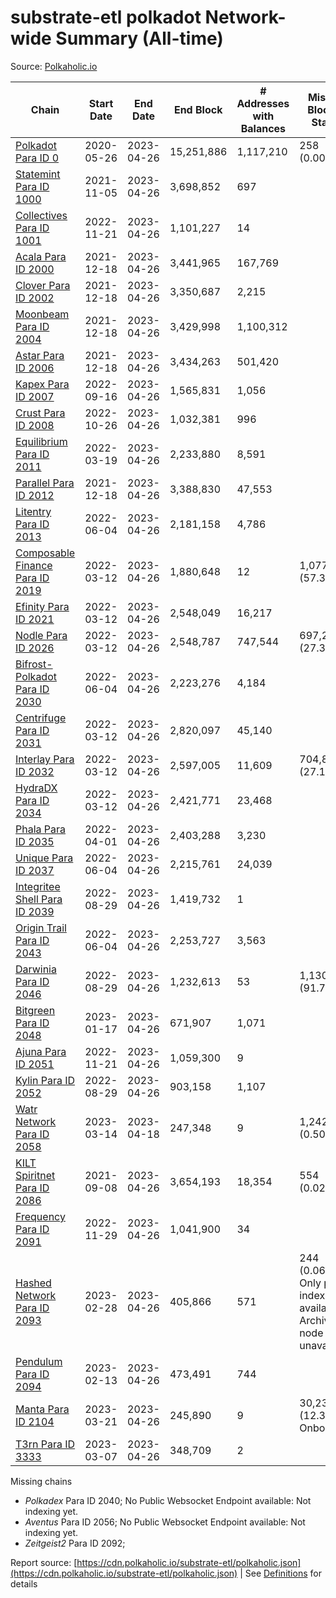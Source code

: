 # substrate-etl polkadot Network-wide Summary (All-time)

Source: [Polkaholic.io](https://polkaholic.io)


| Chain            | Start Date | End Date | End Block | # Addresses with Balances | Missing Blocks / Status |
| ---------------- | ---------- | ---------| --------- | ------------------------- | ----------------------- |
| [Polkadot Para ID 0](/polkadot/0-polkadot) | 2020-05-26 | 2023-04-26 | 15,251,886 |  1,117,210 | 258 (0.00%)  |
| [Statemint Para ID 1000](/polkadot/1000-statemint) | 2021-11-05 | 2023-04-26 | 3,698,852 |  697 |    |
| [Collectives Para ID 1001](/polkadot/1001-collectives) | 2022-11-21 | 2023-04-26 | 1,101,227 |  14 |    |
| [Acala Para ID 2000](/polkadot/2000-acala) | 2021-12-18 | 2023-04-26 | 3,441,965 |  167,769 |    |
| [Clover Para ID 2002](/polkadot/2002-clover) | 2021-12-18 | 2023-04-26 | 3,350,687 |  2,215 |    |
| [Moonbeam Para ID 2004](/polkadot/2004-moonbeam) | 2021-12-18 | 2023-04-26 | 3,429,998 |  1,100,312 |    |
| [Astar Para ID 2006](/polkadot/2006-astar) | 2021-12-18 | 2023-04-26 | 3,434,263 |  501,420 |    |
| [Kapex Para ID 2007](/polkadot/2007-kapex) | 2022-09-16 | 2023-04-26 | 1,565,831 |  1,056 |    |
| [Crust Para ID 2008](/polkadot/2008-crust) | 2022-10-26 | 2023-04-26 | 1,032,381 |  996 |    |
| [Equilibrium Para ID 2011](/polkadot/2011-equilibrium) | 2022-03-19 | 2023-04-26 | 2,233,880 |  8,591 |    |
| [Parallel Para ID 2012](/polkadot/2012-parallel) | 2021-12-18 | 2023-04-26 | 3,388,830 |  47,553 |    |
| [Litentry Para ID 2013](/polkadot/2013-litentry) | 2022-06-04 | 2023-04-26 | 2,181,158 |  4,786 |    |
| [Composable Finance Para ID 2019](/polkadot/2019-composable) | 2022-03-12 | 2023-04-26 | 1,880,648 |  12 | 1,077,864 (57.31%)  |
| [Efinity Para ID 2021](/polkadot/2021-efinity) | 2022-03-12 | 2023-04-26 | 2,548,049 |  16,217 |    |
| [Nodle Para ID 2026](/polkadot/2026-nodle) | 2022-03-12 | 2023-04-26 | 2,548,787 |  747,544 | 697,249 (27.36%)  |
| [Bifrost-Polkadot Para ID 2030](/polkadot/2030-bifrost-dot) | 2022-06-04 | 2023-04-26 | 2,223,276 |  4,184 |    |
| [Centrifuge Para ID 2031](/polkadot/2031-centrifuge) | 2022-03-12 | 2023-04-26 | 2,820,097 |  45,140 |    |
| [Interlay Para ID 2032](/polkadot/2032-interlay) | 2022-03-12 | 2023-04-26 | 2,597,005 |  11,609 | 704,852 (27.14%)  |
| [HydraDX Para ID 2034](/polkadot/2034-hydradx) | 2022-03-12 | 2023-04-26 | 2,421,771 |  23,468 |    |
| [Phala Para ID 2035](/polkadot/2035-phala) | 2022-04-01 | 2023-04-26 | 2,403,288 |  3,230 |    |
| [Unique Para ID 2037](/polkadot/2037-unique) | 2022-06-04 | 2023-04-26 | 2,215,761 |  24,039 |    |
| [Integritee Shell Para ID 2039](/polkadot/2039-integritee-shell) | 2022-08-29 | 2023-04-26 | 1,419,732 |  1 |    |
| [Origin Trail Para ID 2043](/polkadot/2043-origintrail) | 2022-06-04 | 2023-04-26 | 2,253,727 |  3,563 |    |
| [Darwinia Para ID 2046](/polkadot/2046-darwinia) | 2022-08-29 | 2023-04-26 | 1,232,613 |  53 | 1,130,856 (91.74%)  |
| [Bitgreen Para ID 2048](/polkadot/2048-bitgreen) | 2023-01-17 | 2023-04-26 | 671,907 |  1,071 |    |
| [Ajuna Para ID 2051](/polkadot/2051-ajuna) | 2022-11-21 | 2023-04-26 | 1,059,300 |  9 |    |
| [Kylin Para ID 2052](/polkadot/2052-kylin) | 2022-08-29 | 2023-04-26 | 903,158 |  1,107 |    |
| [Watr Network Para ID 2058](/polkadot/2058-watr) | 2023-03-14 | 2023-04-18 | 247,348 |  9 | 1,242 (0.50%)  |
| [KILT Spiritnet Para ID 2086](/polkadot/2086-kilt) | 2021-09-08 | 2023-04-26 | 3,654,193 |  18,354 | 554 (0.02%)  |
| [Frequency Para ID 2091](/polkadot/2091-frequency) | 2022-11-29 | 2023-04-26 | 1,041,900 |  34 |    |
| [Hashed Network Para ID 2093](/polkadot/2093-hashed) | 2023-02-28 | 2023-04-26 | 405,866 |  571 | 244 (0.06%) Only partial index available: Archive node unavailable |
| [Pendulum Para ID 2094](/polkadot/2094-pendulum) | 2023-02-13 | 2023-04-26 | 473,491 |  744 |    |
| [Manta Para ID 2104](/polkadot/2104-manta) | 2023-03-21 | 2023-04-26 | 245,890 |  9 | 30,236 (12.30%) Onboarding |
| [T3rn Para ID 3333](/polkadot/3333-t3rn) | 2023-03-07 | 2023-04-26 | 348,709 |  2 |    |

Missing chains


* *Polkadex* Para ID 2040; No Public Websocket Endpoint available: Not indexing yet.
* *Aventus* Para ID 2056; No Public Websocket Endpoint available: Not indexing yet.
* *Zeitgeist2* Para ID 2092; 

Report source: [https://cdn.polkaholic.io/substrate-etl/polkaholic.json](https://cdn.polkaholic.io/substrate-etl/polkaholic.json) | See [Definitions](/DEFINITIONS.md) for details
